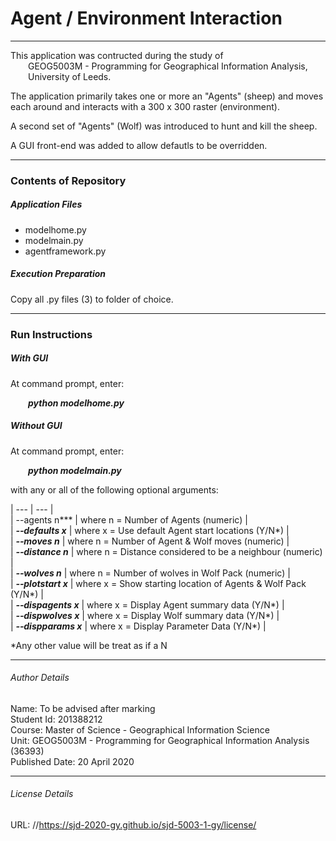 # Agent / Environment Interaction
---
This application was contructed during the study of  
&emsp;&emsp;GEOG5003M - Programming for Geographical Information Analysis,  
&emsp;&emsp;University of Leeds.  

The application primarily takes one or more an "Agents" (sheep) and moves each around and interacts with a 300 x 300 raster (environment).  

A second set of "Agents" (Wolf) was introduced to hunt and kill the sheep.

A GUI front-end was added to allow defautls to be overridden.


---
### Contents of Repository

##### Application Files
* modelhome.py  
* modelmain.py  
* agentframework.py  
  
##### Execution Preparation
Copy all .py files (3) to folder of choice.


---
### Run Instructions

##### With GUI
At command prompt, enter:

&emsp;&emsp;***python modelhome.py***  


##### Without GUI
At command prompt, enter:

&emsp;&emsp;***python modelmain.py***  

with any or all of the following optional arguments:  

| --- | --- |  
| --agents n***       | where n = Number of Agents (numeric) |  
| ***&#x2010;&#x2010;defaults x*** | where x = Use default Agent start locations (Y/N*) |  
| ***&#x2010;&#x2010;moves n*** | where n = Number of Agent & Wolf moves (numeric) |  
| ***&#x2010;&#x2010;distance n*** | where n = Distance considered to be a neighbour (numeric) |  
| ***&#x2010;&#x2010;wolves n*** | where n = Number of wolves in Wolf Pack (numeric) |  
| ***&#x2010;&#x2010;plotstart x*** | where x = Show starting location of Agents & Wolf Pack (Y/N*) |  
| ***&#x2010;&#x2010;dispagents x*** | where x = Display Agent summary data (Y/N*) |  
| ***&#x2010;&#x2010;dispwolves x*** | where x = Display Wolf summary data (Y/N*) |  
| ***&#x2010;&#x2010;dispparams x*** | where x = Display Parameter Data (Y/N*) |  

*Any other value will be treat as if a N


---
###### Author Details 
Name: To be advised after marking  
Student Id: 201388212  
Course: Master of Science - Geographical Information Science  
Unit: GEOG5003M - Programming for Geographical Information Analysis (36393)  
Published Date: 20 April 2020  

---
###### License Details 
URL: //https://sjd-2020-gy.github.io/sjd-5003-1-gy/license/
